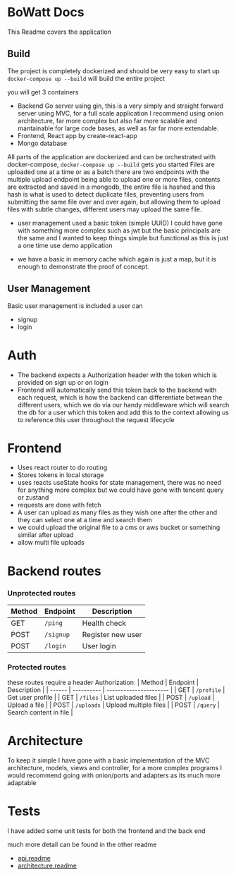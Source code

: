 # BoWatt Docs

This Readme covers the application

## Build
The project is completely dockerized and should be very easy to start up
`docker-compose up --build` will build the entire project

you will get 3 containers
- Backend Go server using gin, this is a very simply and straight forward server using MVC, for a full scale application I recommend using onion architecture, far more complex but also far more scalable and mantainable for large code bases, as well as far far more extendable.
- Frontend, React app by create-react-app
- Mongo database

All parts of the application are dockerized and can be orchestrated with docker-compose, `docker-compose up --build` gets you started
Files are uploaded one at a time or as a batch there are two endpoints with the multiple upload endpoint being able to upload one or more files, contents are extracted and saved in a mongodb, the entire file is hashed and this hash is what is used to detect duplicate files, preventing users from submitting the same file over and over again, but allowing them to upload files with subtle changes, different users may upload the same file.

- user management used a basic token (simple UUID) I could have gone with something more complex such as jwt but the basic principals are the same and I wanted to keep things simple but functional as this is just a one time use demo application

- we have a basic in memory cache which again is just a map, but it is enough to demonstrate the proof of concept.

## User Management
Basic user management is included a user can
- signup
- login

# Auth
- The backend expects a Authorization header with the token which is provided on sign up or on login
- Frontend will automatically send this token back to the backend with each request, which is how the backend can differentiate betwean the different users, which we do via our handy middleware which will search the db for a user which this token and add this to the context allowing us to reference this user throughout the request lifecycle

# Frontend
- Uses react router to do routing
- Stores tokens in local storage
- uses reacts useState hooks for state management, there was no need for anything more complex but we could have gone with tencent query or zustand
- requests are done with fetch
-  A user can upload as many files as they wish one after the other and they can select one at a time and search them
-  we could upload the original file to a cms or aws bucket or something similar after upload
- allow multi file uploads

# Backend routes


### Unprotected routes
| Method | Endpoint  | Description       |
| ------ | --------- | ----------------- |
| GET    | `/ping`   | Health check      |
| POST   | `/signup` | Register new user |
| POST   | `/login`  | User login        |


### Protected routes
these routes require a header
Authorization: <token>
| Method | Endpoint   | Description            |
| ------ | ---------- | ---------------------- |
| GET    | `/profile` | Get user profile       |
| GET    | `/files`   | List uploaded files    |
| POST   | `/upload`  | Upload a file          |
| POST   | `/uploads` | Upload multiple files  |
| POST   | `/query`   | Search content in file |

# Architecture
To keep it simple I have gone with a basic implementation of the MVC architecture, models, views and controller, for a more complex programs I would recommend going with onion/ports and adapters as its much more adaptable

# Tests
I have added some unit tests for both the frontend and the back end

much more detail can be found in the other readme
- [api.readme](./api.readme.md)
- [architecture.readme](./architecture.readme.md)
